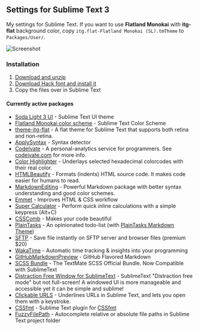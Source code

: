 ## Settings for Sublime Text 3

My settings for Sublime Text. If you want to use **Flatland Monokai** with **itg-flat** background color, copy `itg.flat-Flatland Monokai (SL).tmTheme` to `Packages/User/`.

![Screenshot](https://raw.githubusercontent.com/ronilaukkarinen/sublime-settings/master/screenshot.png "Look how sexy I am.")

### Installation

1. [Download and unzip](https://github.com/ronilaukkarinen/sublime-settings/archive/master.zip)
2. [Download Hack font and install it](http://sourcefoundry.org/hack/)
3. Copy the files over in Sublime Text

#### Currently active packages

- [Soda Light 3 UI](https://github.com/buymeasoda/soda-theme) - Sublime Text UI theme
- [Flatland Monokai color scheme](https://github.com/thinkpixellab/flatland) - Sublime Text Color Scheme
- [theme-itg-flat](https://github.com/itsthatguy/theme-itg-flat) - A flat theme for Sublime Text that supports both retina and non-retina.
- [ApplySyntax](https://github.com/facelessuser/ApplySyntax) - Syntax detector
- [CodeIvate](https://github.com/codeivate/codeivate-st) - A personal-analytics service for programmers. See [codeivate.com](http://www.codeivate.com) for more info.
- [Color Highlighter](https://github.com/Monnoroch/ColorHighlighter) - Underlays selected hexadecimal colorcodes with their real color.
- [HTMLBeautify](https://github.com/rareyman/HTMLBeautify) - Formats (indents) HTML source code. It makes code easier for humans to read.
- [MarkdownEditing](https://github.com/SublimeText-Markdown/MarkdownEditing) - Powerful Markdown package with better syntax understanding and good color schemes.
- [Emmet](https://github.com/sergeche/emmet-sublime) - Improves HTML & CSS workflow
- [Super Calculator](https://github.com/Pephers/Super-Calculator) - Perform quick inline calculations with a simple keypress (Alt+C)
- [CSSComb](http://csscomb.com/) - Makes your code beautiful
- [PlainTasks](https://github.com/aziz/PlainTasks) - An opinionated todo-list (with [PlainTasks Markdown Theme](https://github.com/ronilaukkarinen/plaintasks-markdown))
- [SFTP](http://wbond.net/sublime_packages/sftp) - Save file instantly on SFTP server and browser files (premium $20)
- [WakaTime](https://wakatime.com/) - Automatic time tracking & insights into your programming
- [GitHubMarkdownPreview](https://github.com/dotcypress/GitHubMarkdownPreview) - GitHub Flavored Markdown
- [SCSS Bundle](https://github.com/MarioRicalde/SCSS.tmbundle) - The TextMate SCSS Official Bundle. Now Compatible with SublimeText
- [Distraction Free Window for SublimeText](https://github.com/aziz/DistractionFreeWindow) - SublimeText "Distraction free mode" but not full-screen! A windowed UI is more manageable and accessible yet it can be simple and sublime!
- [Clickable URLS](https://github.com/leonid-shevtsov/ClickableUrls_SublimeText) - Underlines URLs in Sublime Text, and lets you open them with a keystroke.
- [CSSfmt](https://github.com/dmnsgn/sublime-cssfmt) - Sublime Text plugin for [CSSfmt](https://github.com/morishitter/cssfmt)
- [FuzzyFilePath](https://github.com/sagold/FuzzyFilePath) - Autocomplete relative or absolute file paths in Sublime Text project folder